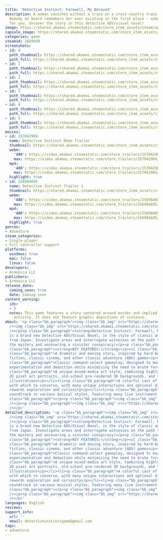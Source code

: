 ```yaml
---
title: 'Detective Instinct: Farewell, My Beloved'
description: A woman vanishes without a trace on a cross-country train. The catch?
  Nobody on board remembers her ever existing in the first place - nobody, except
  for you. Uncover the story in this detective ADV/visual novel!
image: https://shared.akamai.steamstatic.com/store_item_assets/steam/apps/2689930/header.jpg?t=1731464240
capsule_image: https://shared.akamai.steamstatic.com/store_item_assets/steam/apps/2689930/5c278457870cc4c69011bc235ba0839251a1fd9f/capsule_231x87.jpg?t=1731464240
categories: game
steamid: 2689930
screenshots:
- id: 0
  path_thumbnail: https://shared.akamai.steamstatic.com/store_item_assets/steam/apps/2689930/ss_fc0bdaab15544cf8906601fecce227998d0907ed.600x338.jpg?t=1731464240
  path_full: https://shared.akamai.steamstatic.com/store_item_assets/steam/apps/2689930/ss_fc0bdaab15544cf8906601fecce227998d0907ed.1920x1080.jpg?t=1731464240
- id: 1
  path_thumbnail: https://shared.akamai.steamstatic.com/store_item_assets/steam/apps/2689930/ss_a7912b8ceb95b38b668c734f4ac8fb7f0c8d35b6.600x338.jpg?t=1731464240
  path_full: https://shared.akamai.steamstatic.com/store_item_assets/steam/apps/2689930/ss_a7912b8ceb95b38b668c734f4ac8fb7f0c8d35b6.1920x1080.jpg?t=1731464240
- id: 2
  path_thumbnail: https://shared.akamai.steamstatic.com/store_item_assets/steam/apps/2689930/ss_f44e571654832ce95f51d303794105bb055f3dd2.600x338.jpg?t=1731464240
  path_full: https://shared.akamai.steamstatic.com/store_item_assets/steam/apps/2689930/ss_f44e571654832ce95f51d303794105bb055f3dd2.1920x1080.jpg?t=1731464240
- id: 3
  path_thumbnail: https://shared.akamai.steamstatic.com/store_item_assets/steam/apps/2689930/ss_4e5fd4a208203f7e3c08ddb947a871e1280eb3a9.600x338.jpg?t=1731464240
  path_full: https://shared.akamai.steamstatic.com/store_item_assets/steam/apps/2689930/ss_4e5fd4a208203f7e3c08ddb947a871e1280eb3a9.1920x1080.jpg?t=1731464240
- id: 4
  path_thumbnail: https://shared.akamai.steamstatic.com/store_item_assets/steam/apps/2689930/ss_d40efe611bd98af187fce9a66c5a44ad5d25c94c.600x338.jpg?t=1731464240
  path_full: https://shared.akamai.steamstatic.com/store_item_assets/steam/apps/2689930/ss_d40efe611bd98af187fce9a66c5a44ad5d25c94c.1920x1080.jpg?t=1731464240
- id: 5
  path_thumbnail: https://shared.akamai.steamstatic.com/store_item_assets/steam/apps/2689930/ss_9c6f91ad1743933ebd3f62189d06c0089684fc25.600x338.jpg?t=1731464240
  path_full: https://shared.akamai.steamstatic.com/store_item_assets/steam/apps/2689930/ss_9c6f91ad1743933ebd3f62189d06c0089684fc25.1920x1080.jpg?t=1731464240
movies:
- id: 257042984
  name: Detective Instinct Demo Trailer
  thumbnail: https://shared.akamai.steamstatic.com/store_item_assets/steam/apps/257042984/9d09506c75e2cc7db3a098e5494744e75785c576/movie_600x337.jpg?t=1731463712
  webm:
    '480': https://video.akamai.steamstatic.com/store_trailers/257042984/movie480_vp9.webm?t=1731463712
    max: https://video.akamai.steamstatic.com/store_trailers/257042984/movie_max_vp9.webm?t=1731463712
  mp4:
    '480': https://video.akamai.steamstatic.com/store_trailers/257042984/movie480.mp4?t=1731463712
    max: https://video.akamai.steamstatic.com/store_trailers/257042984/movie_max.mp4?t=1731463712
  highlight: true
- id: 256984695
  name: Detective Instinct Trailer 1
  thumbnail: https://shared.akamai.steamstatic.com/store_item_assets/steam/apps/256984695/1eb581c9fcdc609c247db1e056acdee6c1d8532e/movie_600x337.jpg?t=1731464239
  webm:
    '480': https://video.akamai.steamstatic.com/store_trailers/256984695/movie480_vp9.webm?t=1731464239
    max: https://video.akamai.steamstatic.com/store_trailers/256984695/movie_max_vp9.webm?t=1731464239
  mp4:
    '480': https://video.akamai.steamstatic.com/store_trailers/256984695/movie480.mp4?t=1731464239
    max: https://video.akamai.steamstatic.com/store_trailers/256984695/movie_max.mp4?t=1731464239
  highlight: true
genres:
- Adventure
steam_categories:
- Single-player
- Full controller support
platforms:
  windows: true
  mac: false
  linux: false
developers:
- Armonica LLC
publishers:
- Armonica LLC
release_date:
  coming_soon: true
  date: Coming soon
content_warning:
  ids:
  - 5
  notes: This game features a story centered around murder and implied violent criminal
    activity. It does not feature graphic depictions of violence.
about: '<p class="bb_paragraph"><img class="bb_img" src="https://shared.akamai.steamstatic.com/store_item_assets/steam/apps/2689930/extras/woman_gone_missing.png?t=1731464240"
  /><img class="bb_img" src="https://shared.akamai.steamstatic.com/store_item_assets/steam/apps/2689930/extras/mystery.png?t=1731464240"
  /></p><p class="bb_paragraph"><strong>Detective Instinct: Farewell, My Beloved</strong>
  is a brand new Detective ADV/Visual Novel, in the style of classic adventure games
  from Japan. Investigate areas and interrogate witnesses on the path towards solving
  the mystery and uncovering a sinister conspiracy!</p><p class="bb_paragraph"></p><p
  class="bb_paragraph"><strong>KEY FEATURES:</strong></p><ul class="bb_ul"><li><p
  class="bb_paragraph">A dramatic and moving story, inspired by hard-boiled crime
  fiction, classic cinema, and other classic adventure (ADV) games</p></li><li><p
  class="bb_paragraph">Classic command-select gameplay, designed to maximize player
  experimentation and deduction while minimizing the need to brute force solutions</p></li><li><p
  class="bb_paragraph">A unique mixed-media art style, combining highly expressive
  2D pixel art portraits, old-school pre-rendered 3D backgrounds, and traditional
  illustrations</p></li><li><p class="bb_paragraph">A colorful cast of characters
  with which to converse, with many unique interactions and optional dialogue that
  rewards exploration and curiosity</p></li><li><p class="bb_paragraph">Lavish original
  soundtrack in various musical styles, featuring many live instrument performances</p></li></ul><p
  class="bb_paragraph"></p><p class="bb_paragraph"><img class="bb_img" src="https://shared.akamai.steamstatic.com/store_item_assets/steam/apps/2689930/extras/follow_on_twitter_please.png?t=1731464240"
  /></p><p class="bb_paragraph"><img class="bb_img" src="https://shared.akamai.steamstatic.com/store_item_assets/steam/apps/2689930/extras/Discord.png?t=1731464240"
  /></p>'
detailed_description: '<p class="bb_paragraph"><img class="bb_img" src="https://shared.akamai.steamstatic.com/store_item_assets/steam/apps/2689930/extras/woman_gone_missing.png?t=1731464240"
  /><img class="bb_img" src="https://shared.akamai.steamstatic.com/store_item_assets/steam/apps/2689930/extras/mystery.png?t=1731464240"
  /></p><p class="bb_paragraph"><strong>Detective Instinct: Farewell, My Beloved</strong>
  is a brand new Detective ADV/Visual Novel, in the style of classic adventure games
  from Japan. Investigate areas and interrogate witnesses on the path towards solving
  the mystery and uncovering a sinister conspiracy!</p><p class="bb_paragraph"></p><p
  class="bb_paragraph"><strong>KEY FEATURES:</strong></p><ul class="bb_ul"><li><p
  class="bb_paragraph">A dramatic and moving story, inspired by hard-boiled crime
  fiction, classic cinema, and other classic adventure (ADV) games</p></li><li><p
  class="bb_paragraph">Classic command-select gameplay, designed to maximize player
  experimentation and deduction while minimizing the need to brute force solutions</p></li><li><p
  class="bb_paragraph">A unique mixed-media art style, combining highly expressive
  2D pixel art portraits, old-school pre-rendered 3D backgrounds, and traditional
  illustrations</p></li><li><p class="bb_paragraph">A colorful cast of characters
  with which to converse, with many unique interactions and optional dialogue that
  rewards exploration and curiosity</p></li><li><p class="bb_paragraph">Lavish original
  soundtrack in various musical styles, featuring many live instrument performances</p></li></ul><p
  class="bb_paragraph"></p><p class="bb_paragraph"><img class="bb_img" src="https://shared.akamai.steamstatic.com/store_item_assets/steam/apps/2689930/extras/follow_on_twitter_please.png?t=1731464240"
  /></p><p class="bb_paragraph"><img class="bb_img" src="https://shared.akamai.steamstatic.com/store_item_assets/steam/apps/2689930/extras/Discord.png?t=1731464240"
  /></p>'
languages: English
reviews:
support_info:
  url: ''
  email: detectiveinstinctgame@gmail.com
tags:
- adventure
---
```


